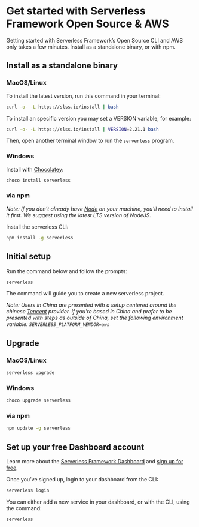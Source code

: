 <!--
title: Serverless Getting Started Guide
menuText: Get Started
layout: Doc
menuOrder: 0
menuItems:
  - {menuText: AWS Guide, path: /framework/docs/providers/aws/guide/quick-start}
  - {menuText: Azure Functions Guide, path: /framework/docs/providers/azure/guide/quick-start}
  - {menuText: Apache OpenWhisk Guide, path: /framework/docs/providers/openwhisk/guide/quick-start}
  - {menuText: Google Functions Guide, path: /framework/docs/providers/google/guide/quick-start}
  - {menuText: Kubeless Guide, path: /framework/docs/providers/kubeless/guide/quick-start}
  - {menuText: Knative Guide, path: /framework/docs/providers/knative/guide/quick-start}
  - {menuText: Spotinst Guide, path: /framework/docs/providers/spotinst/guide/quick-start}
  - {menuText: Fn Guide, path: /framework/docs/providers/fn/guide/quick-start}
  - {menuText: Cloudflare Workers Guide, path: /framework/docs/providers/cloudflare/guide/quick-start}
  - {menuText: Alibaba Guide , path: /framework/docs/providers/aliyun/guide/quick-start}
  - {menuText: Tencent Guide , path: /framework/docs/providers/tencent/guide/quick-start}
-->

# Get started with Serverless Framework Open Source & AWS

Getting started with Serverless Framework’s Open Source CLI and AWS only takes a few minutes. Install as a standalone binary, or with npm.

## Install as a standalone binary

### MacOS/Linux

To install the latest version, run this command in your terminal:

```bash
curl -o- -L https://slss.io/install | bash
```

To install an specific version you may set a VERSION variable, for example:

```bash
curl -o- -L https://slss.io/install | VERSION=2.21.1 bash
```

Then, open another terminal window to run the `serverless` program.

### Windows

Install with [Chocolatey](https://chocolatey.org/):

```bash
choco install serverless
```

### via npm

_Note: If you don’t already have [Node](https://nodejs.org/en/download/package-manager/) on your machine, you’ll need to install it first. We suggest using the latest LTS version of NodeJS._

Install the serverless CLI:

```bash
npm install -g serverless
```

## Initial setup

Run the command below and follow the prompts:

```bash
serverless
```

The command will guide you to create a new serverless project.

_Note: Users in China are presented with a setup centered around the chinese [Tencent](https://intl.cloud.tencent.com/) provider. If you're based in China and prefer to be presented with steps as outside of China, set the following environment variable: `SERVERLESS_PLATFORM_VENDOR=aws`_

## Upgrade

### MacOS/Linux

```bash
serverless upgrade
```

### Windows

```bash
choco upgrade serverless
```

### via npm

```bash
npm update -g serverless
```

## Set up your free Dashboard account

Learn more about the [Serverless Framework Dashboard](https://serverless.com/framework/) and [sign up for free](https://app.serverless.com).

Once you’ve signed up, login to your dashboard from the CLI:

```bash
serverless login
```

You can either add a new service in your dashboard, or with the CLI, using the command:

```bash
serverless
```
